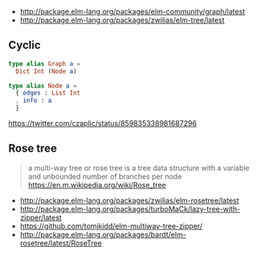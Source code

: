 - http://package.elm-lang.org/packages/elm-community/graph/latest
- http://package.elm-lang.org/packages/zwilias/elm-tree/latest

## Cyclic


```elm
type alias Graph a =
  Dict Int (Node a)

type alias Node a =
  { edges : List Int
  , info : a
  }
```

https://twitter.com/czaplic/status/859835338981687296

## Rose tree

>a multi-way tree or rose tree is a tree data structure with a variable and unbounded number of branches per node https://en.m.wikipedia.org/wiki/Rose_tree

- http://package.elm-lang.org/packages/zwilias/elm-rosetree/latest
- http://package.elm-lang.org/packages/turboMaCk/lazy-tree-with-zipper/latest
- https://github.com/tomjkidd/elm-multiway-tree-zipper/
- http://package.elm-lang.org/packages/bardt/elm-rosetree/latest/RoseTree
